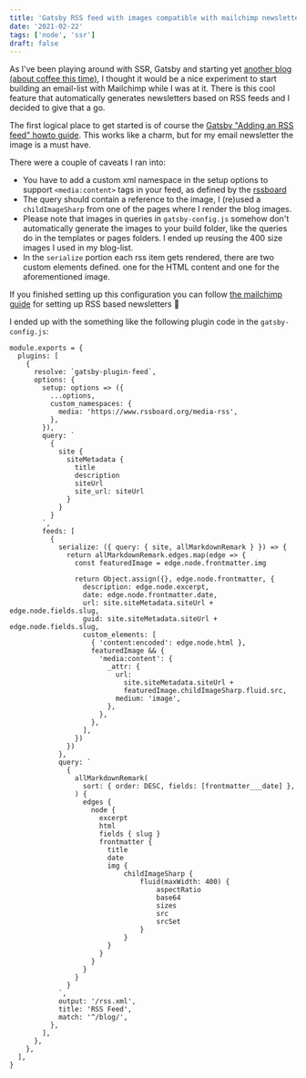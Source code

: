 ```yaml
---
title: 'Gatsby RSS feed with images compatible with mailchimp newsletter'
date: '2021-02-22'
tags: ['node', 'ssr']
draft: false
---
```


As I've been playing around with SSR, Gatsby and starting yet [another blog (about coffee this time)](https://snoffeecob.com), I thought it would be a nice experiment to start building an email-list with Mailchimp while I was at it. There is this cool feature that automatically generates newsletters based on RSS feeds and I decided to give that a go.

The first logical place to get started is of course the [Gatsby "Adding an RSS feed" howto guide](https://www.gatsbyjs.com/docs/how-to/adding-common-features/adding-an-rss-feed/). This works like a charm, but for my email newsletter the image is a must have.

There were a couple of caveats I ran into:

-   You have to add a custom xml namespace in the setup options to support `<media:content>` tags in your feed, as defined by the [rssboard](https://www.rssboard.org/media-rss)
-   The query should contain a reference to the image, I (re)used a `childImageSharp` from one of the pages where I render the blog images.
-   Please note that images in queries in `gatsby-config.js` somehow don't automatically generate the images to your build folder, like the queries do in the templates or pages folders. I ended up reusing the 400 size images I used in my blog-list.
-   In the `serialize` portion each rss item gets rendered, there are two custom elements defined. one for the HTML content and one for the aforementioned image.

If you finished setting up this configuration you can follow [the mailchimp guide](https://mailchimp.com/help/share-your-blog-posts-with-mailchimp/) for setting up RSS based newsletters 💪

I ended up with the something like the following plugin code in the `gatsby-config.js`:

```
module.exports = {
  plugins: [
    {
      resolve: `gatsby-plugin-feed`,
      options: {
        setup: options => ({
          ...options,
          custom_namespaces: {
            media: 'https://www.rssboard.org/media-rss',
          },
        }),
        query: `
          {
            site {
              siteMetadata {
                title
                description
                siteUrl
                site_url: siteUrl
              }
            }
          }
        `,
        feeds: [
          {
            serialize: ({ query: { site, allMarkdownRemark } }) => {
              return allMarkdownRemark.edges.map(edge => {
                const featuredImage = edge.node.frontmatter.img

                return Object.assign({}, edge.node.frontmatter, {
                  description: edge.node.excerpt,
                  date: edge.node.frontmatter.date,
                  url: site.siteMetadata.siteUrl + edge.node.fields.slug,
                  guid: site.siteMetadata.siteUrl + edge.node.fields.slug,
                  custom_elements: [
                    { 'content:encoded': edge.node.html },
                    featuredImage && {
                      'media:content': {
                        _attr: {
                          url:
                            site.siteMetadata.siteUrl +
                            featuredImage.childImageSharp.fluid.src,
                          medium: 'image',
                        },
                      },
                    },
                  ],
                })
              })
            },
            query: `
              {
                allMarkdownRemark(
                  sort: { order: DESC, fields: [frontmatter___date] },
                ) {
                  edges {
                    node {
                      excerpt
                      html
                      fields { slug }
                      frontmatter {
                        title
                        date
                        img {
                            childImageSharp {
                                fluid(maxWidth: 400) {
                                    aspectRatio
                                    base64
                                    sizes
                                    src
                                    srcSet
                                }
                            }
                        }
                      }
                    }
                  }
                }
              }
            `,
            output: '/rss.xml',
            title: 'RSS Feed',
            match: '^/blog/',
          },
        ],
      },
    },
  ],
}
```
